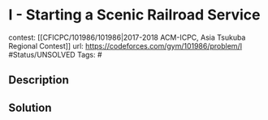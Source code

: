 # I - Starting a Scenic Railroad Service

contest: [[CFICPC/101986/101986|2017-2018 ACM-ICPC, Asia Tsukuba Regional Contest]]
url: https://codeforces.com/gym/101986/problem/I
#Status/UNSOLVED
Tags: #

## Description

## Solution

